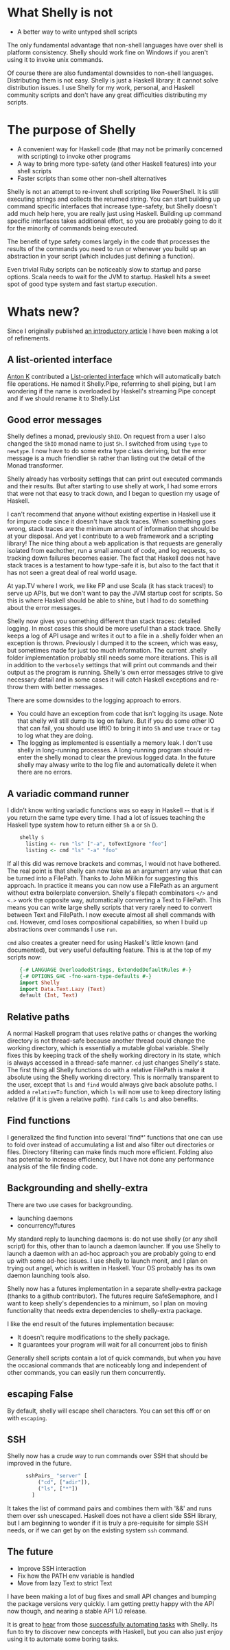 # What Shelly is not

* A better way to write untyped shell scripts

The only fundamental advantage that non-shell languages have over shell is platform consistency.
Shelly should work fine on Windows if you aren't using it to invoke unix commands.

Of course there are also fundamental downsides to non-shell languages. Distributing them is not easy.
Shelly is just a Haskell library: it cannot solve distribution issues.
I use Shelly for my work, personal, and Haskell community scripts and don't have any great difficulties distributing my scripts.


# The purpose of Shelly

* A convenient way for Haskell code (that may not be primarily concerned with scripting) to invoke other programs
* A way to bring more type-safety (and other Haskell features) into your shell scripts
* Faster scripts than some other non-shell alternatives

Shelly is not an attempt to re-invent shell scripting like PowerShell.
It is still executing strings and collects the returned string.
You can start building up command specific interfaces that increase type-safety, but Shelly doesn't add much help here, you are really just using Haskell.
Building up command specific interfaces takes additional effort, so you are probably going to do it for the minority of commands being executed.

The benefit of type safety comes largely in the code that processes the results of the commands you need to run or whenever you build up an abstraction in your script (which includes just defining a function).

Even trivial Ruby scripts can be noticeably slow to startup and parse options. Scala needs to wait for the JVM to startup. Haskell hits a sweet spot of good type system and fast startup execution.


# Whats new?

Since I originally published [an introductory article](http://www.linux-magazin.de/Online-Artikel/Shell-scripting-with-type-safety-using-Haskell/) I have been making a lot of refinements.


## A list-oriented interface

[Anton K](https://github.com/anton-k) contributed a [List-oriented interface](https://github.com/yesodweb/Shelly.hs/blob/master/examples/Pipe/Pictures.hs) which will automatically batch file operations.
He named it Shelly.Pipe, referrring to shell piping, but I am wondering if the name is overloaded by Haskell's streaming Pipe concept and if we should rename it to Shelly.List


## Good error messages

Shelly defines a monad, previously `ShIO`. On request from a user I also changed the `ShIO` monad name to just `Sh`. I switched from using `type` to `newtype`. I now have to do some extra type class deriving, but the error message is a much friendlier `Sh` rather than listing out the detail of the Monad transformer.

Shelly already has verbosity settings that can print out executed commands and their results.
But after starting to use shelly at work, I had some errors that were not that easy to track down, and I began to question my usage of Haskell.

I can't recommend that anyone without existing expertise in Haskell use it for impure code since it doesn't have stack traces.
When something goes wrong, stack traces are the minimum amount of information that should be at your disposal.
And yet I contribute to a web framework and a scripting library! The nice thing about a web application is that requests are generally isolated from eachother, run a small amount of code, and log requests, so tracking down failures becomes easier.
The fact that Haskell does not have stack traces is a testament to how type-safe it is, but also to the fact that it has not seen a great deal of real world usage.

At yap.TV where I work, we like FP and use Scala (it has stack traces!) to serve up APIs, but we don't want to pay the JVM startup cost for scripts. So this is where Haskell should be able to shine, but I had to do something about the error messages.

Shelly now gives you something different than stack traces: detailed logging.
In most cases this should be more useful than a stack trace.
Shelly keeps a log of API usage and writes it out to a file in a .shelly folder when an exception is thrown.
Previously I dumped it to the screen, which was easy, but sometimes made for just too much information. The current .shelly folder implementation probably still needs some more iterations.
This is all in addition to the `verbosely` settings that will print out commands and their output as the program is running.
Shelly's own error messages strive to give necessary detail and in some cases it will catch Haskell exceptions and re-throw them with better messages.

There are some downsides to the logging approach to errors.

* You could have an exception from code that isn't logging its usage. Note that shelly will still dump its log on failure. But if you do some other IO that can fail, you should use liftIO to bring it into `Sh` and use `trace` or `tag` to log what they are doing.
* The logging as implemented is essentially a memory leak. I don't use shelly in long-running processes. A long-running program should re-enter the shelly monad to clear the previous logged data. In the future shelly may alwasy write to the log file and automatically delete it when there are no errors.


## A variadic command runner

I didn't know writing variadic functions was so easy in Haskell -- that is if you return the same type every time.
I had a lot of issues teaching the Haskell type system how to return either `Sh` a or `Sh` ().

~~~~~ haskell
    shelly $
      listing <- run "ls" ["-a", toTextIgnore "foo"]
      listing <- cmd "ls" "-a" "foo"
~~~~~

If all this did was remove brackets and commas, I would not have bothered. The real point is that shelly can now take as an argument any value that can be turned into a FilePath. Thanks to John Milikin for suggesting this approach. In practice it means you can now use a FilePath as an argument without extra boilerplate conversion. Shelly's filepath combinators `</>` and `<.>` work the opposite way, automatically converting a Text to FilePath. This means you can write large shelly scripts that very rarely need to convert between Text and FilePath. I now execute almost all shell commands with `cmd`. However, cmd loses compositional capabilities, so when I build up abstractions over commands I use `run`.

`cmd` also creates a greater need for using Haskell's little known (and documented), but very useful defaulting feature.
This is at the top of my scripts now:

~~~~~ haskell
    {-# LANGUAGE OverloadedStrings, ExtendedDefaultRules #-}
    {-# OPTIONS_GHC -fno-warn-type-defaults #-}
    import Shelly
    import Data.Text.Lazy (Text)
    default (Int, Text)
~~~~~


## Relative paths

A normal Haskell program that uses relative paths or changes the working directory is not thread-safe because another thread could change the working directory, which is essentially a mutable global variable. Shelly fixes this by keeping track of the shelly working directory in its state, which is always accessed in a thread-safe manner. `cd` just changes Shelly's state. The first thing all Shelly functions do with a relative FilePath is make it absolute using the Shelly working directory. This is normally transparent to the user, except that `ls` and `find` would always give back absolute paths. I added a `relativeTo` function, which `ls` will now use to keep directory listing relative (if it is given a relative path). `find` calls `ls` and also benefits.


## Find functions

I generalized the find function into several 'find*' functions that one can use to fold over instead of accumulating a list and also filter out directories or files. Directory filtering can make finds much more efficient. Folding also has potential to increase efficiency, but I have not done any performance analysis of the file finding code.


## Backgrounding and shelly-extra

There are two use cases for backgrounding.

* launching daemons
* concurrency/futures

My standard reply to launching daemons is: do not use shelly (or any shell script) for this, other than to launch a daemon launcher.
If you use Shelly to launch a daemon with an ad-hoc approach you are probably going to end up with some ad-hoc issues.
I use shelly to launch monit, and I plan on trying out angel, which is written in Haskell.
Your OS probably has its own daemon launching tools also.

Shelly now has a futures implementation in a separate shelly-extra package (thanks to a github contributor).
The futures require SafeSemaphore, and I want to keep shelly's dependencies to a minimum, so I plan on moving functionality that needs extra dependencies to shelly-extra package.

I like the end result of the futures implementation because:

* It doesn't require modifications to the shelly package.
* It guarantees your program will wait for all concurrent jobs to finish

Generally shell scripts contain a lot of quick commands, but when you have the occasional commands that are noticeably long and independent of other commands, you can easily run them concurrently.



## escaping False

By default, shelly will escape shell characters. You can set this off or on with `escaping`.



## SSH

Shelly now has a crude way to run commands over SSH that should be improved in the future.

~~~~~ haskell
      sshPairs_ "server" [
          ("cd", ["adir"]),
          ("ls", ["*"])
        ]
~~~~~~

It takes the list of command pairs and combines them with '&&' and runs them over ssh unescaped.
Haskell does not have a client side SSH library, but I am beginning to wonder if it is truly a pre-requisite for simple SSH needs, or if we can get by on the existing system `ssh` command.


## The future

* Improve SSH interaction
* Fix how the PATH env variable is handled
* Move from lazy Text to strict Text

I have been making a lot of bug fixes and small API changes and bumping the package versions very quickly. I am getting pretty happy with the API now though, and nearing a stable API 1.0 release.

It is great to [hear](http://www.reddit.com/r/haskell/comments/w86gu/my_current_job_task_is_boring_so_i_wrote_a_simple/) from those [successfully automating tasks](http://www.scholarslab.org/dh-developer/shell-programming-in-haskell-converting-s5-slides-to-pdf/) with Shelly. Its fun to try to discover new concepts with Haskell, but you can also just enjoy using it to automate some boring tasks.
